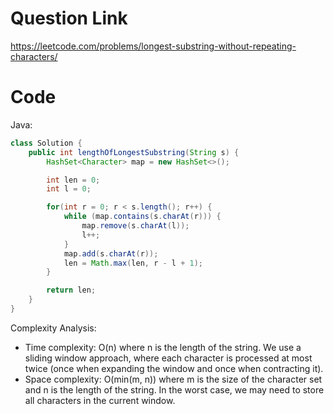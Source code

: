 # Question Link

https://leetcode.com/problems/longest-substring-without-repeating-characters/

# Code

Java:

```java
class Solution {
    public int lengthOfLongestSubstring(String s) {
        HashSet<Character> map = new HashSet<>();

        int len = 0;
        int l = 0;

        for(int r = 0; r < s.length(); r++) {
            while (map.contains(s.charAt(r))) {
                map.remove(s.charAt(l));
                l++;
            }
            map.add(s.charAt(r));
            len = Math.max(len, r - l + 1);
        }

        return len;  
    }
}
```

Complexity Analysis:
- Time complexity: O(n) where n is the length of the string. We use a sliding window approach, where each character is processed at most twice (once when expanding the window and once when contracting it).
- Space complexity: O(min(m, n)) where m is the size of the character set and n is the length of the string. In the worst case, we may need to store all characters in the current window.

